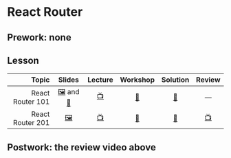 # React Router

## Prework: none

## Lesson

Topic | Slides | Lecture | Workshop | Solution | Review
-----:|:------:|:-------:|:--------:|:--------:|:-----:
React Router 101 | [🖼️][rr-1a-1] and [📖][rr-1a-2] | [📺][rr-1b] | [🔬][rr-1c] | [👾][rr-1d] | —
React Router 201 | [🖼️][rr-2a] | [📺][rr-2b] | [🤝][rr-2c] | [👾][rr-2d] | [📺][rr-2e]

[rr-1a-1]: 1-react-router-101/React%20Router%20101.pdf
[rr-1a-2]: 1-react-router-101/lecture-notes.md
[rr-1b]: https://youtu.be/X_EN63MsJeQ
[rr-1c]: https://learn.fullstackacademy.com/workshop/5a5115bc9ecf2d0004a9e939/landing
[rr-1d]: 1-react-router-101/Lab.ReactRouter
[rr-2a]: 2-react-router-201/React%20Router%20201.pdf
[rr-2b]: https://youtu.be/f0K-Yjp1QEs
[rr-2c]: https://learn.fullstackacademy.com/workshop/5a70948e34f42b0004ded61e/landing
[rr-2d]: 2-react-router-201/PairExercise.Readium
[rr-2e]: https://www.youtube.com/playlist?list=PLx0iOsdUOUmmMbgrq99wAXpjVs2JVmyK2

## Postwork: the review video above

